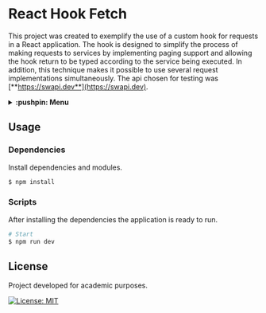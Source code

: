 # React Hook Fetch

This project was created to exemplify the use of a custom hook for requests in a React application. The hook is designed to simplify the process of making requests to services by implementing paging support and allowing the hook return to be typed according to the service being executed. In addition, this technique makes it possible to use several request implementations simultaneously. The api chosen for testing was [**https://swapi.dev**](https://swapi.dev).

<details>
  <summary>
    <strong>:pushpin: Menu</strong>
  </summary>
  <br>
  
> - [_**Usage**_](#usage)
>   - [_Dependencies_](#dependencies)
>   - [_Scripts_](#scripts)
> - [_**License**_](#license)
  
</details>

## Usage
### Dependencies

Install dependencies and modules.

```bash
$ npm install
```

### Scripts

After installing the dependencies the application is ready to run.

```bash
# Start
$ npm run dev
```

## License

Project developed for academic purposes.

[![License: MIT](https://img.shields.io/github/license/guiigos/react-styled-components?style=flat-square)](./LICENSE)
